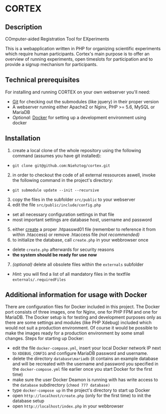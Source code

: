  CORTEX
======

Description
-----------
COmputer-aided Registration Tool for EXperiments

This is a webapplication written in PHP for organizing scientific experiments which require human participants. Cortex's main purpose is to offer an overview of running experiments, open timeslots for participation and to provide a signup mechanism for participants.

Technical prerequisites
-------------
For installing and running CORTEX on your own webserver you'll need:
*  [Git](https://git-scm.com/) for checking out the submodules (like jquery) in their proper version
* A webserver running either Apache2 or Nginx, PHP >= 5.6, MySQL or MariaDB
* _Optional:_ [Docker](https://www.docker.com/) for setting up a development environment using docker

Installation
------------
1. create a local clone of the whole repository using the following command (assumes you have git installed):
  * `git clone git@github.com:Niehztog/cortex.git`
2. in order to checkout the code of all external ressources aswell, invoke the following command in the project's directory:
  * `git submodule update --init --recursive`
3. copy the files in the subfolder `src/public` to your webserver
4. edit the file `src/public/include/config.php`
  * set all necessary configuration settings in that file
  * most important settings are database host, username and password
5. either [create](http://www.colostate.edu/~ric/htpass.html) a proper .htpasswd01 file (remember to reference it from within .htaccess) or remove .htaccess file _(not recommended)_
6. to initialize the database, call `create.php` in your webbrowser once
  * delete `create.php` afterwards for security reasons
  * __the system should be ready for use now__
7. _(optional)_ delete all obsolete files within the `externals` subfolder
  * _Hint:_ you will find a list of all mandatory files in the textfile `externals/.requiredFiles`

Additional information for usage with Docker
--------------------------------------------
There are configuration files for Docker included in this project. The Docker port consists of three images, one for Nginx, one for PHP FPM and one for MariaDB. The Docker setup is for testing and development purposes only as there are some settings and modules (like PHP Xdebug) included which would not suit a production environment. Of course it would be possible to make the images ready for a production environment by some small changes.
Steps for starting up Docker:
* edit the file `docker-compose.yml`, insert your local Docker network IP next to `XDEBUG_CONFIG` and configure MariaDB password and username.
* delete the directory `database\mariadb` (it contains an example database and will be recreated with the username and password you specified in the `docker-compose.yml` file earlier once you start Docker for the first time)
* make sure the user Docker Deamon is running with has write access to the `database` subdirectory (`chmod 777 database)`
* type `docker-compose up` in the project's directory to start up Docker
* open `http://localhost/create.php` (only for the first time) to init the database setup
* open `http://localhost/index.php` in your webbrowser
